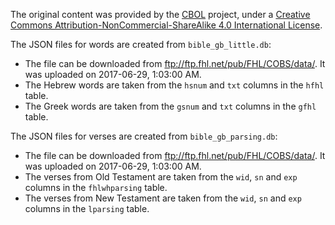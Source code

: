 The original content was provided by the [CBOL](https://bible.fhl.net/) project, under a [Creative Commons Attribution-NonCommercial-ShareAlike 4.0 International License](https://creativecommons.org/licenses/by-nc-sa/4.0/).

The JSON files for words are created from `bible_gb_little.db`:
- The file can be downloaded from ftp://ftp.fhl.net/pub/FHL/COBS/data/. It was uploaded on 2017-06-29, 1:03:00 AM.
- The Hebrew words are taken from the `hsnum` and `txt` columns in the `hfhl` table.
- The Greek words are taken from the `gsnum` and `txt` columns in the `gfhl` table.

The JSON files for verses are created from `bible_gb_parsing.db`:
- The file can be downloaded from ftp://ftp.fhl.net/pub/FHL/COBS/data/. It was uploaded on 2017-06-29, 1:03:00 AM.
- The verses from Old Testament are taken from the `wid`, `sn` and `exp` columns in the `fhlwhparsing` table.
- The verses from New Testament are taken from the `wid`, `sn` and `exp` columns in the `lparsing` table.
